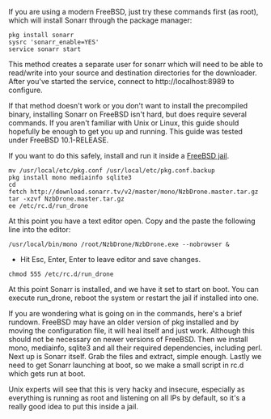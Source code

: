 If you are using a modern FreeBSD, just try these commands first (as root), which will install Sonarr through the package manager:
```
pkg install sonarr
sysrc 'sonarr_enable=YES'
service sonarr start
```

This method creates a separate user for sonarr which will need to be able to read/write into your source and destination directories for the downloader. After you've started the service, connect to http://localhost:8989 to configure.

If that method doesn't work or you don't want to install the precompiled binary, installing Sonarr on FreeBSD isn't hard, but does require several commands.  If you aren't familiar with Unix or Linux, this guide should hopefully be enough to get you up and running.  This guide was tested under FreeBSD 10.1-RELEASE.

If you want to do this safely, install and run it inside a [FreeBSD jail](https://www.freebsd.org/doc/handbook/jails.html).

```
mv /usr/local/etc/pkg.conf /usr/local/etc/pkg.conf.backup
pkg install mono mediainfo sqlite3
cd
fetch http://download.sonarr.tv/v2/master/mono/NzbDrone.master.tar.gz
tar -xzvf NzbDrone.master.tar.gz
ee /etc/rc.d/run_drone
```

At this point you have a text editor open. Copy and the paste the following line into the editor:

`/usr/local/bin/mono /root/NzbDrone/NzbDrone.exe --nobrowser &`

* Hit Esc, Enter, Enter to leave editor and save changes.

`chmod 555 /etc/rc.d/run_drone`

At this point Sonarr is installed, and we have it set to start on boot. You can execute run_drone, reboot the system or restart the jail if installed into one.

If you are wondering what is going on in the commands, here's a brief rundown. FreeBSD may have an older version of pkg installed and by moving the configuration file, it will heal itself and just work. Although this should not be necessary on newer versions of FreeBSD. Then we install mono, mediainfo, sqlite3 and all their required dependencies, including perl.  Next up is Sonarr itself.  Grab the files and extract, simple enough.  Lastly we need to get Sonarr launching at boot, so we make a small script in rc.d which gets run at boot.

Unix experts will see that this is very hacky and insecure, especially as everything is running as root and listening on all IPs by default, so it's a really good idea to put this inside a jail.